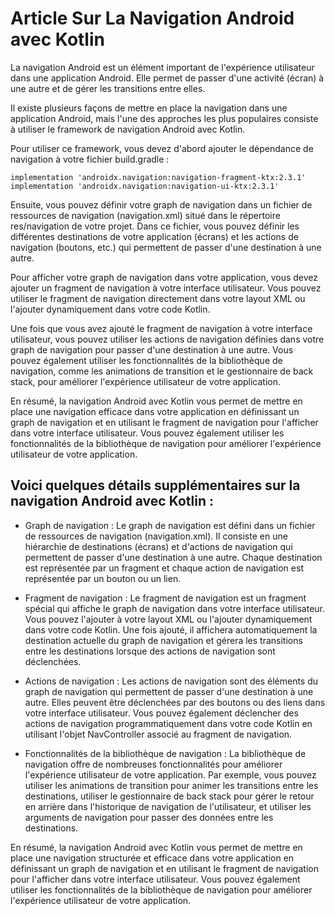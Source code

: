 # Article Sur La Navigation Android avec Kotlin

La navigation Android est un élément important de l'expérience utilisateur dans une application Android. Elle permet de passer d'une activité (écran) à une autre et de gérer les transitions entre elles.

Il existe plusieurs façons de mettre en place la navigation dans une application Android, mais l'une des approches les plus populaires consiste à utiliser le framework de navigation Android avec Kotlin.

Pour utiliser ce framework, vous devez d'abord ajouter le dépendance de navigation à votre fichier build.gradle :

`implementation 'androidx.navigation:navigation-fragment-ktx:2.3.1'`  
`implementation 'androidx.navigation:navigation-ui-ktx:2.3.1'`

Ensuite, vous pouvez définir votre graph de navigation dans un fichier de ressources de navigation (navigation.xml) situé dans le répertoire res/navigation de votre projet. Dans ce fichier, vous pouvez définir les différentes destinations de votre application (écrans) et les actions de navigation (boutons, etc.) qui permettent de passer d'une destination à une autre.

Pour afficher votre graph de navigation dans votre application, vous devez ajouter un fragment de navigation à votre interface utilisateur. Vous pouvez utiliser le fragment de navigation directement dans votre layout XML ou l'ajouter dynamiquement dans votre code Kotlin.

Une fois que vous avez ajouté le fragment de navigation à votre interface utilisateur, vous pouvez utiliser les actions de navigation définies dans votre graph de navigation pour passer d'une destination à une autre. Vous pouvez également utiliser les fonctionnalités de la bibliothèque de navigation, comme les animations de transition et le gestionnaire de back stack, pour améliorer l'expérience utilisateur de votre application.

En résumé, la navigation Android avec Kotlin vous permet de mettre en place une navigation efficace dans votre application en définissant un graph de navigation et en utilisant le fragment de navigation pour l'afficher dans votre interface utilisateur. Vous pouvez également utiliser les fonctionnalités de la bibliothèque de navigation pour améliorer l'expérience utilisateur de votre application.

## Voici quelques détails supplémentaires sur la navigation Android avec Kotlin :

* Graph de navigation : Le graph de navigation est défini dans un fichier de ressources de navigation (navigation.xml). Il consiste en une hiérarchie de destinations (écrans) et d'actions de navigation qui permettent de passer d'une destination à une autre. Chaque destination est représentée par un fragment et chaque action de navigation est représentée par un bouton ou un lien.

* Fragment de navigation : Le fragment de navigation est un fragment spécial qui affiche le graph de navigation dans votre interface utilisateur. Vous pouvez l'ajouter à votre layout XML ou l'ajouter dynamiquement dans votre code Kotlin. Une fois ajouté, il affichera automatiquement la destination actuelle du graph de navigation et gérera les transitions entre les destinations lorsque des actions de navigation sont déclenchées.

* Actions de navigation : Les actions de navigation sont des éléments du graph de navigation qui permettent de passer d'une destination à une autre. Elles peuvent être déclenchées par des boutons ou des liens dans votre interface utilisateur. Vous pouvez également déclencher des actions de navigation programmatiquement dans votre code Kotlin en utilisant l'objet NavController associé au fragment de navigation.

* Fonctionnalités de la bibliothèque de navigation : La bibliothèque de navigation offre de nombreuses fonctionnalités pour améliorer l'expérience utilisateur de votre application. Par exemple, vous pouvez utiliser les animations de transition pour animer les transitions entre les destinations, utiliser le gestionnaire de back stack pour gérer le retour en arrière dans l'historique de navigation de l'utilisateur, et utiliser les arguments de navigation pour passer des données entre les destinations.

En résumé, la navigation Android avec Kotlin vous permet de mettre en place une navigation structurée et efficace dans votre application en définissant un graph de navigation et en utilisant le fragment de navigation pour l'afficher dans votre interface utilisateur. Vous pouvez également utiliser les fonctionnalités de la bibliothèque de navigation pour améliorer l'expérience utilisateur de votre application.